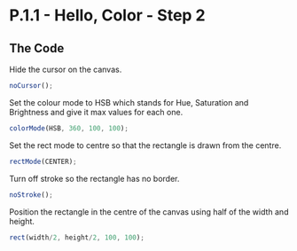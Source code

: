 # P.1.1 - Hello, Color - Step 2

## The Code

Hide the cursor on the canvas.

```js
noCursor();
```

Set the colour mode to HSB which stands for Hue, Saturation and Brightness and give it max values for each one.

```js
colorMode(HSB, 360, 100, 100);
```

Set the rect mode to centre so that the rectangle is drawn from the centre.

```js
rectMode(CENTER);
```

Turn off stroke so the rectangle has no border.

```js
noStroke();
```

Position the rectangle in the centre of the canvas using half of the width and height.

```js
rect(width/2, height/2, 100, 100);
```
